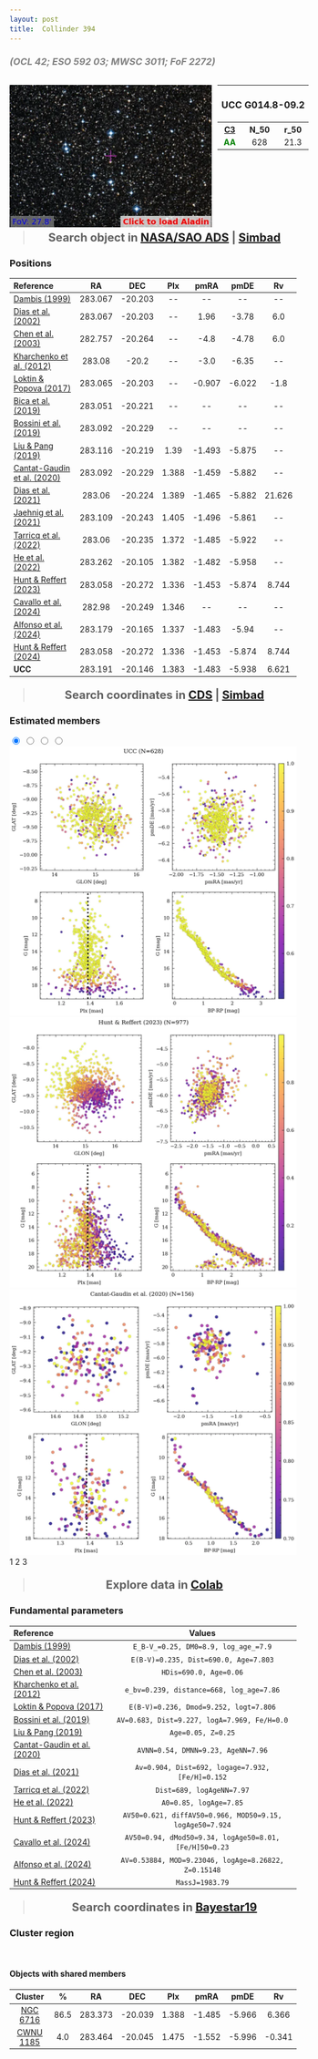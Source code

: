 ```yaml
---
layout: post
title:  Collinder 394
---
```

<h3><span style="color: #808080;"><i>(OCL 42; ESO 592 03; MWSC 3011; FoF 2272)</i></span></h3><div style="display: flex; justify-content: space-between; width:720px;height:250px">
<div style="text-align: center;">

<!-- Static image + data attributes for FOV and target -->
<img id="aladin_img"
     data-umami-event="aladin_load"
     src="https://raw.githubusercontent.com/ucc23/Q1N/main/plots/aladin/collinder394.webp"
     alt="Click to load Aladin Lite" 
     style="width:355px;height:250px; cursor: pointer;"
     data-fov="0.71" 
     data-target="283.191 -20.146"/>
<!-- Div to contain Aladin Lite viewer -->
<div id="aladin-lite-div" style="width:355px;height:250px;display:none;"></div>
<!-- Aladin Lite script (will be loaded after the image is clicked) -->
<script src="{{ site.baseurl }}/scripts/aladin_load.js"></script>

</div>
<!-- Left block -->

<table style="width:355px;height:250px;">
  <!-- Row 1 (title) -->
  <tr>
    <td colspan="5"><h3>UCC G014.8-09.2</h3></td>
  </tr>
  <!-- Row 2 -->
  <tr>
    <th style="text-align: center;"><a href="https://ucc.ar/faq#what-is-the-c3-parameter" title="Combined class">C3</a></th>
    <th style="text-align: center;"><div title="Stars with membership probability >50%">N_50</div></th>
    <th style="text-align: center;"><div title="Radius that contains half the members [arcmin]">r_50</div></th>
  </tr>
  <!-- Row 3 -->
  <tr>
    <td style="text-align: center;"><span style="color: green; font-weight: bold;">A</span><span style="color: green; font-weight: bold;">A</span></td>
    <td style="text-align: center;">628</td>
    <td style="text-align: center;">21.3</td>
  </tr>
</table>
</div>

> <p style="text-align:center; font-weight: bold; font-size:20px">Search object in <a data-umami-event="nasa_search" href="https://ui.adsabs.harvard.edu/search/q=%20collection%3Aastronomy%20body%3A%22Collinder%20394%22&sort=date%20desc%2C%20bibcode%20desc&p_=0" target="_blank">NASA/SAO ADS</a> | <a data-umami-event="simbad_search" href="https://simbad.cds.unistra.fr/simbad/sim-id-refs?Ident=collinder394" target="_blank">Simbad</a></p>


### Positions

| Reference    | RA    | DEC   | Plx  | pmRA  | pmDE   |  Rv  |
| :---         | :---: | :---: | :---: | :---: | :---: | :---: |
|[Dambis (1999)](https://ui.adsabs.harvard.edu/abs/1999AstL...25....7D) | 283.067 | -20.203 | -- | -- | -- | -- |
|[Dias et al. (2002)](https://ui.adsabs.harvard.edu/abs/2002A%26A...389..871D) | 283.067 | -20.203 | -- | 1.96 | -3.78 | 6.0 |
|[Chen et al. (2003)](https://ui.adsabs.harvard.edu/abs/2003AJ....125.1397C) | 282.757 | -20.264 | -- | -4.8 | -4.78 | 6.0 |
|[Kharchenko et al. (2012)](https://ui.adsabs.harvard.edu/abs/2012A%26A...543A.156K) | 283.08 | -20.2 | -- | -3.0 | -6.35 | -- |
|[Loktin & Popova (2017)](https://ui.adsabs.harvard.edu/abs/2017AstBu..72..257L) | 283.065 | -20.203 | -- | -0.907 | -6.022 | -1.8 |
|[Bica et al. (2019)](https://ui.adsabs.harvard.edu/abs/2019AJ....157...12B) | 283.051 | -20.221 | -- | -- | -- | -- |
|[Bossini et al. (2019)](https://ui.adsabs.harvard.edu/abs/2019A%26A...623A.108B) | 283.092 | -20.229 | -- | -- | -- | -- |
|[Liu & Pang (2019)](https://ui.adsabs.harvard.edu/abs/2019ApJS..245...32L) | 283.116 | -20.219 | 1.39 | -1.493 | -5.875 | -- |
|[Cantat-Gaudin et al. (2020)](https://ui.adsabs.harvard.edu/abs/2020A%26A...640A...1C) | 283.092 | -20.229 | 1.388 | -1.459 | -5.882 | -- |
|[Dias et al. (2021)](https://ui.adsabs.harvard.edu/abs/2021MNRAS.504..356D) | 283.06 | -20.224 | 1.389 | -1.465 | -5.882 | 21.626 |
|[Jaehnig et al. (2021)](https://ui.adsabs.harvard.edu/abs/2021ApJ...923..129J) | 283.109 | -20.243 | 1.405 | -1.496 | -5.861 | -- |
|[Tarricq et al. (2022)](https://ui.adsabs.harvard.edu/abs/2022A%26A...659A..59T) | 283.06 | -20.235 | 1.372 | -1.485 | -5.922 | -- |
|[He et al. (2022)](https://ui.adsabs.harvard.edu/abs/2022ApJS..262....7H) | 283.262 | -20.105 | 1.382 | -1.482 | -5.958 | -- |
|[Hunt & Reffert (2023)](https://ui.adsabs.harvard.edu/abs/2023A%26A...673A.114H) | 283.058 | -20.272 | 1.336 | -1.453 | -5.874 | 8.744 |
|[Cavallo et al. (2024)](https://ui.adsabs.harvard.edu/abs/2024AJ....167...12C) | 282.98 | -20.249 | 1.346 | -- | -- | -- |
|[Alfonso et al. (2024)](https://ui.adsabs.harvard.edu/abs/2024A%26A...689A..18A) | 283.179 | -20.165 | 1.337 | -1.483 | -5.94 | -- |
|[Hunt & Reffert (2024)](https://ui.adsabs.harvard.edu/abs/2024A%26A...686A..42H) | 283.058 | -20.272 | 1.336 | -1.453 | -5.874 | 8.744 |
| **UCC** |283.191 | -20.146 | 1.383 | -1.483 | -5.938 | 6.621 |

> <p style="text-align:center; font-weight: bold; font-size:20px">Search coordinates in <a data-umami-event="cds_coord_search" href="https://cdsportal.u-strasbg.fr/?target=283.191,-20.146" target="_blank">CDS</a> | <a data-umami-event="simbad_coord_search" href="https://simbad.cds.unistra.fr/mobile/object_list.html?coord=283.191%20-20.146&output=json&radius=5&userEntry=collinder394" target="_blank">Simbad</a></p>

### Estimated members

<div class="carousel">
<input type="radio" name="radio-btn" id="slide1" checked>
<input type="radio" name="radio-btn" id="slide1">
<input type="radio" name="radio-btn" id="slide2">
<input type="radio" name="radio-btn" id="slide3">
<div class="slides">
<div class="slide">
<a href="https://raw.githubusercontent.com/ucc23/Q1N/main/plots/UCC/collinder394.webp" target="_blank">
<img src="https://raw.githubusercontent.com/ucc23/Q1N/main/plots/UCC/collinder394.webp" alt="Collinder 394 UCC">
</a>
</div>
<div class="slide">
<a href="https://raw.githubusercontent.com/ucc23/Q1N/main/plots/HUNT23/collinder394.webp" target="_blank">
<img src="https://raw.githubusercontent.com/ucc23/Q1N/main/plots/HUNT23/collinder394.webp" alt="Collinder 394 HUNT23">
</a>
</div>
<div class="slide">
<a href="https://raw.githubusercontent.com/ucc23/Q1N/main/plots/CANTAT20/collinder394.webp" target="_blank">
<img src="https://raw.githubusercontent.com/ucc23/Q1N/main/plots/CANTAT20/collinder394.webp" alt="Collinder 394 CANTAT20">
</a>
</div>
</div>
<div class="indicators">
<label for="slide1">1</label>
<label for="slide2">2</label>
<label for="slide3">3</label>
</div>
</div>


> <p style="text-align:center; font-weight: bold; font-size:20px">Explore data in <a data-umami-event="colab" href="https://colab.research.google.com/github/ucc23/ucc/blob/main/assets/notebook.ipynb" target="_blank">Colab</a></p>


### Fundamental parameters

| Reference |  Values |
| :---      |  :---:  |
| [Dambis (1999)](https://ui.adsabs.harvard.edu/abs/1999AstL...25....7D) | `E_B-V_=0.25, DM0=8.9, log_age_=7.9` |
| [Dias et al. (2002)](https://ui.adsabs.harvard.edu/abs/2002A%26A...389..871D) | `E(B-V)=0.235, Dist=690.0, Age=7.803` |
| [Chen et al. (2003)](https://ui.adsabs.harvard.edu/abs/2003AJ....125.1397C) | `HDis=690.0, Age=0.06` |
| [Kharchenko et al. (2012)](https://ui.adsabs.harvard.edu/abs/2012A%26A...543A.156K) | `e_bv=0.239, distance=668, log_age=7.86` |
| [Loktin & Popova (2017)](https://ui.adsabs.harvard.edu/abs/2017AstBu..72..257L) | `E(B-V)=0.236, Dmod=9.252, logt=7.806` |
| [Bossini et al. (2019)](https://ui.adsabs.harvard.edu/abs/2019A%26A...623A.108B) | `AV=0.683, Dist=9.227, logA=7.969, Fe/H=0.0` |
| [Liu & Pang (2019)](https://ui.adsabs.harvard.edu/abs/2019ApJS..245...32L) | `Age=0.05, Z=0.25` |
| [Cantat-Gaudin et al. (2020)](https://ui.adsabs.harvard.edu/abs/2020A%26A...640A...1C) | `AVNN=0.54, DMNN=9.23, AgeNN=7.96` |
| [Dias et al. (2021)](https://ui.adsabs.harvard.edu/abs/2021MNRAS.504..356D) | `Av=0.904, Dist=692, logage=7.932, [Fe/H]=0.152` |
| [Tarricq et al. (2022)](https://ui.adsabs.harvard.edu/abs/2022A%26A...659A..59T) | `Dist=689, logAgeNN=7.97` |
| [He et al. (2022)](https://ui.adsabs.harvard.edu/abs/2022ApJS..262....7H) | `A0=0.85, logAge=7.85` |
| [Hunt & Reffert (2023)](https://ui.adsabs.harvard.edu/abs/2023A%26A...673A.114H) | `AV50=0.621, diffAV50=0.966, MOD50=9.15, logAge50=7.924` |
| [Cavallo et al. (2024)](https://ui.adsabs.harvard.edu/abs/2024AJ....167...12C) | `AV50=0.94, dMod50=9.34, logAge50=8.01, [Fe/H]50=0.23` |
| [Alfonso et al. (2024)](https://ui.adsabs.harvard.edu/abs/2024A%26A...689A..18A) | `AV=0.53884, MOD=9.23046, logAge=8.26822, Z=0.15148` |
| [Hunt & Reffert (2024)](https://ui.adsabs.harvard.edu/abs/2024A%26A...686A..42H) | `MassJ=1983.79` |

> <p style="text-align:center; font-weight: bold; font-size:20px">Search coordinates in <a data-umami-event="bayestar" href="http://argonaut.skymaps.info/query?lon=14.991%20&lat=-9.333&coordsys=gal&mapname=bayestar2019" target="_blank">Bayestar19</a></p>


### Cluster region

<html lang="en">
  <body>
    <center>
    <div id="plot-params"
         data-oc-name="collinder394"
         data-ra-center="283.09"
         data-dec-center="-20.23"
         data-rad-deg="21.3"
         data-plx="1.383">
    </div>
    <div id="plot-container">
        <div id="plot"></div>
    </div>
    <script defer type="module" src="{{ site.baseurl }}/scripts/radec_scatter.js"></script>
    </center>
  </body>
</html>
<br>


#### Objects with shared members

| Cluster | <span title="Percentage of members that this OC shares with the ones listed">%</span>   | RA   | DEC   | Plx   | pmRA  | pmDE  | Rv    |
| :---:   | :-: |:---: | :---: | :---: | :---: | :---: | :---: |
|[NGC 6716](/_clusters/ngc6716/)| 86.5 | 283.373 | -20.039 | 1.388 | -1.485 | -5.966 | 6.366 |
|[CWNU 1185](/_clusters/cwnu1185/)| 4.0 | 283.464 | -20.045 | 1.475 | -1.552 | -5.996 | -0.341 |